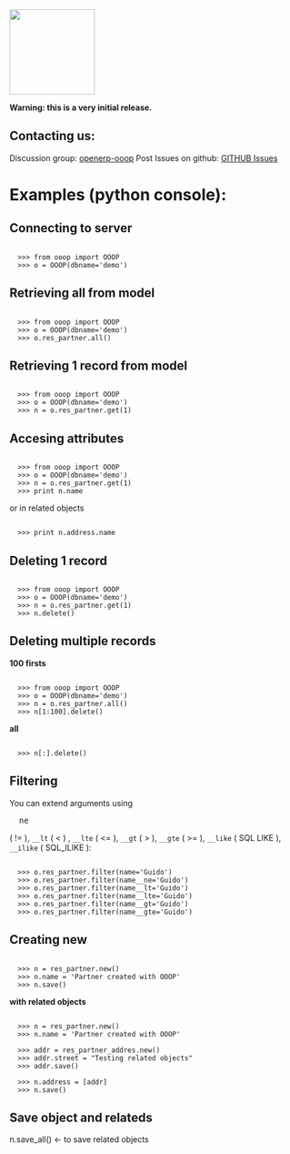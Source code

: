 <img src="http://github.com/lasarux/ooop/raw/master/artwork/ooop.png" width="150px" height="150px" />

**Warning: this is a very initial release.**


Contacting us:
--------------------

Discussion group:  [openerp-ooop](http://groups.google.es/group/openerp-ooop?hl=en&pli=1)
Post Issues on github: [GITHUB Issues](http://github.com/lasarux/ooop/issues)
  

Examples (python console):
========================

Connecting to server
--------------------
<pre><code>
  >>> from ooop import OOOP
  >>> o = OOOP(dbname='demo')
</code></pre>


Retrieving all from model
-------------------------
<pre><code>
  >>> from ooop import OOOP
  >>> o = OOOP(dbname='demo')
  >>> o.res_partner.all()
</code></pre>

Retrieving 1 record from model
-------------------------

<pre><code>
  >>> from ooop import OOOP
  >>> o = OOOP(dbname='demo')
  >>> n = o.res_partner.get(1)
</code></pre>

Accesing attributes
--------------------

<pre><code>
  >>> from ooop import OOOP
  >>> o = OOOP(dbname='demo')
  >>> n = o.res_partner.get(1)
  >>> print n.name
</code></pre>

or in related objects
  
<pre><code>
  >>> print n.address.name
</code></pre>

Deleting 1 record
--------
<pre><code>
  >>> from ooop import OOOP
  >>> o = OOOP(dbname='demo')
  >>> n = o.res_partner.get(1)
  >>> n.delete()
</code></pre>

Deleting multiple records
---------

**100 firsts**

<pre><code>
  >>> from ooop import OOOP
  >>> o = OOOP(dbname='demo')
  >>> n = o.res_partner.all()
  >>> n[1:100].delete()
</code></pre>

**all**

<pre><code>
  >>> n[:].delete()
</code></pre>

Filtering
---------

You can extend arguments using <pre>__ne</pre> ( != ), <code>__lt</code> ( < ) , <code>__lte</code> ( <= ), <code>__gt</code> ( > ), <code>__gte</code> ( >= ), <code>__like</code> ( SQL LIKE ), <code>__ilike</code> ( SQL_ILIKE ):

<pre><code>
  >>> o.res_partner.filter(name='Guido')
  >>> o.res_partner.filter(name__ne='Guido')
  >>> o.res_partner.filter(name__lt='Guido')
  >>> o.res_partner.filter(name__lte='Guido')
  >>> o.res_partner.filter(name__gt='Guido')
  >>> o.res_partner.filter(name__gte='Guido')
</code></pre>


Creating new
------------

<pre><code>
  >>> n = res_partner.new()
  >>> n.name = 'Partner created with OOOP'
  >>> n.save()
</code></pre>

**with related objects**

<pre><code>
  >>> n = res_partner.new()
  >>> n.name = 'Partner created with OOOP'

  >>> addr = res_partner_addres.new()
  >>> addr.street = "Testing related objects"
  >>> addr.save()

  >>> n.address = [addr]
  >>> n.save()
</code></pre>

Save object and relateds
------------------------

n.save_all() <- to save related objects



